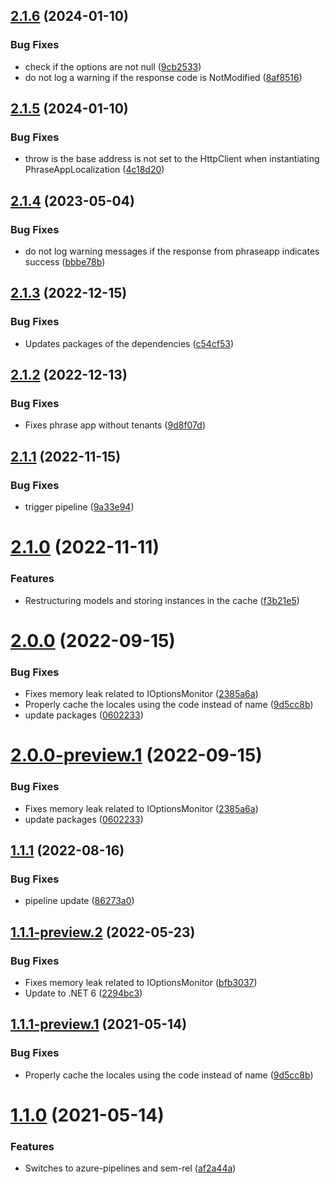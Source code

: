 ## [2.1.6](https://github.com/Elders/Localizations.PhraseApp/compare/v2.1.5...v2.1.6) (2024-01-10)


### Bug Fixes

* check if the options are not null ([9cb2533](https://github.com/Elders/Localizations.PhraseApp/commit/9cb2533ce908810cfa8c62844234889752c0b5f1))
* do not log a warning if the response code is NotModified ([8af8516](https://github.com/Elders/Localizations.PhraseApp/commit/8af85164ff6d74b0cb5cc4bb9562ae72f36616be))

## [2.1.5](https://github.com/Elders/Localizations.PhraseApp/compare/v2.1.4...v2.1.5) (2024-01-10)


### Bug Fixes

* throw is the base address is not set to the HttpClient when instantiating PhraseAppLocalization ([4c18d20](https://github.com/Elders/Localizations.PhraseApp/commit/4c18d202e5d119bfdd297734e828630905dcdec7))

## [2.1.4](https://github.com/Elders/Localizations.PhraseApp/compare/v2.1.3...v2.1.4) (2023-05-04)


### Bug Fixes

* do not log warning messages if the response from phraseapp indicates success ([bbbe78b](https://github.com/Elders/Localizations.PhraseApp/commit/bbbe78b75c95848780da1fe73bb470a827554786))

## [2.1.3](https://github.com/Elders/Localizations.PhraseApp/compare/v2.1.2...v2.1.3) (2022-12-15)


### Bug Fixes

* Updates packages of the dependencies ([c54cf53](https://github.com/Elders/Localizations.PhraseApp/commit/c54cf5375ca90ebbb9477e6c649fc2435006bbed))

## [2.1.2](https://github.com/Elders/Localizations.PhraseApp/compare/v2.1.1...v2.1.2) (2022-12-13)


### Bug Fixes

* Fixes phrase app without tenants ([9d8f07d](https://github.com/Elders/Localizations.PhraseApp/commit/9d8f07d7c9840278d749e5f5bf89a3759403c436))

## [2.1.1](https://github.com/Elders/Localizations.PhraseApp/compare/v2.1.0...v2.1.1) (2022-11-15)


### Bug Fixes

* trigger pipeline ([9a33e94](https://github.com/Elders/Localizations.PhraseApp/commit/9a33e94cf53957d0354d8244da48ceb25d823fab))

# [2.1.0](https://github.com/Elders/Localizations.PhraseApp/compare/v2.0.0...v2.1.0) (2022-11-11)


### Features

* Restructuring models and storing instances in the cache ([f3b21e5](https://github.com/Elders/Localizations.PhraseApp/commit/f3b21e59d77f5ee0b08bd319317a73c5de880f8e))

# [2.0.0](https://github.com/Elders/Localizations.PhraseApp/compare/v1.1.1...v2.0.0) (2022-09-15)


### Bug Fixes

* Fixes memory leak related to IOptionsMonitor ([2385a6a](https://github.com/Elders/Localizations.PhraseApp/commit/2385a6a4fa5aba65eb4d5cf6dc472f08b02fa87d))
* Properly cache the locales using the code instead of name ([9d5cc8b](https://github.com/Elders/Localizations.PhraseApp/commit/9d5cc8b67ebf450e2a7ff129bd43442c3e0608ec))
* update packages ([0602233](https://github.com/Elders/Localizations.PhraseApp/commit/060223327e2069841368ca6e669cbff6c6a71f3e))

# [2.0.0-preview.1](https://github.com/Elders/Localizations.PhraseApp/compare/v1.1.1-preview.1...v2.0.0-preview.1) (2022-09-15)


### Bug Fixes

* Fixes memory leak related to IOptionsMonitor ([2385a6a](https://github.com/Elders/Localizations.PhraseApp/commit/2385a6a4fa5aba65eb4d5cf6dc472f08b02fa87d))
* update packages ([0602233](https://github.com/Elders/Localizations.PhraseApp/commit/060223327e2069841368ca6e669cbff6c6a71f3e))

## [1.1.1](https://github.com/Elders/Localizations.PhraseApp/compare/v1.1.0...v1.1.1) (2022-08-16)


### Bug Fixes

* pipeline update ([86273a0](https://github.com/Elders/Localizations.PhraseApp/commit/86273a060da0c9befa15afa41af71e23b21d4d38))

## [1.1.1-preview.2](https://github.com/Elders/Localizations.PhraseApp/compare/v1.1.1-preview.1...v1.1.1-preview.2) (2022-05-23)


### Bug Fixes

* Fixes memory leak related to IOptionsMonitor ([bfb3037](https://github.com/Elders/Localizations.PhraseApp/commit/bfb303781d007ff22db7b92834b0dd28267cc3b1))
* Update to .NET 6 ([2294bc3](https://github.com/Elders/Localizations.PhraseApp/commit/2294bc35bb5dda4e09048d41d931042d2580f1e0))

## [1.1.1-preview.1](https://github.com/Elders/Localizations.PhraseApp/compare/v1.1.0...v1.1.1-preview.1) (2021-05-14)


### Bug Fixes

* Properly cache the locales using the code instead of name ([9d5cc8b](https://github.com/Elders/Localizations.PhraseApp/commit/9d5cc8b67ebf450e2a7ff129bd43442c3e0608ec))

# [1.1.0](https://github.com/Elders/Localizations.PhraseApp/compare/v1.0.0...v1.1.0) (2021-05-14)


### Features

* Switches to azure-pipelines and sem-rel ([af2a44a](https://github.com/Elders/Localizations.PhraseApp/commit/af2a44a5ff2397c1934685cd0f8554504e7fb455))
